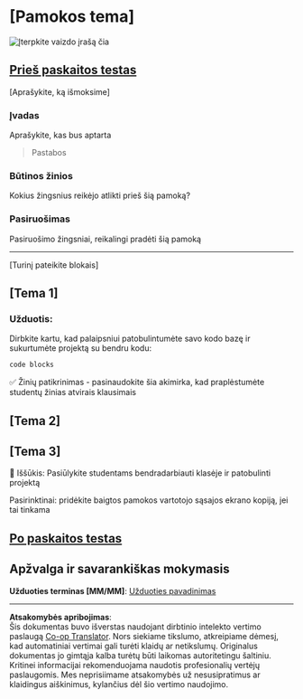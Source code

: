 <!--
CO_OP_TRANSLATOR_METADATA:
{
  "original_hash": "0494be70ad7fadd13a8c3d549c23e355",
  "translation_date": "2025-08-28T20:11:19+00:00",
  "source_file": "lesson-template/README.md",
  "language_code": "lt"
}
-->
# [Pamokos tema]

![Įterpkite vaizdo įrašą čia](../../../lesson-template/video-url)

## [Prieš paskaitos testas](../../../lesson-template/quiz-url)

[Aprašykite, ką išmoksime]

### Įvadas

Aprašykite, kas bus aptarta

> Pastabos

### Būtinos žinios

Kokius žingsnius reikėjo atlikti prieš šią pamoką?

### Pasiruošimas

Pasiruošimo žingsniai, reikalingi pradėti šią pamoką

---

[Turinį pateikite blokais]

## [Tema 1]

### Užduotis:

Dirbkite kartu, kad palaipsniui patobulintumėte savo kodo bazę ir sukurtumėte projektą su bendru kodu:

```html
code blocks
```

✅ Žinių patikrinimas - pasinaudokite šia akimirka, kad praplėstumėte studentų žinias atvirais klausimais

## [Tema 2]

## [Tema 3]

🚀 Iššūkis: Pasiūlykite studentams bendradarbiauti klasėje ir patobulinti projektą

Pasirinktinai: pridėkite baigtos pamokos vartotojo sąsajos ekrano kopiją, jei tai tinkama

## [Po paskaitos testas](../../../lesson-template/quiz-url)

## Apžvalga ir savarankiškas mokymasis

**Užduoties terminas [MM/MM]**: [Užduoties pavadinimas](assignment.md)

---

**Atsakomybės apribojimas**:  
Šis dokumentas buvo išverstas naudojant dirbtinio intelekto vertimo paslaugą [Co-op Translator](https://github.com/Azure/co-op-translator). Nors siekiame tikslumo, atkreipiame dėmesį, kad automatiniai vertimai gali turėti klaidų ar netikslumų. Originalus dokumentas jo gimtąja kalba turėtų būti laikomas autoritetingu šaltiniu. Kritinei informacijai rekomenduojama naudotis profesionalių vertėjų paslaugomis. Mes neprisiimame atsakomybės už nesusipratimus ar klaidingus aiškinimus, kylančius dėl šio vertimo naudojimo.